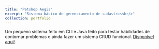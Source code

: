 ```yaml
---
title: "Petshop Aegis"
excerpt: "Sistema básico de gerenciamento de cadastros<br/>"
collection: portfolio
---
```


Um pequeno sistema feito em CLI e Java feito para testar habilidades de contornar problemas e ainda fazer um sistema CRUD funcional. [Disponível aqui!](https://github.com/rinaldorabelo/PetshopAegis).